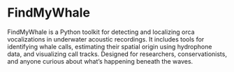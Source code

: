 # FindMyWhale
FindMyWhale is a Python toolkit for detecting and localizing orca vocalizations in underwater acoustic recordings. It includes tools for identifying whale calls, estimating their spatial origin using hydrophone data, and visualizing call tracks. Designed for researchers, conservationists, and anyone curious about what’s happening beneath the waves.

